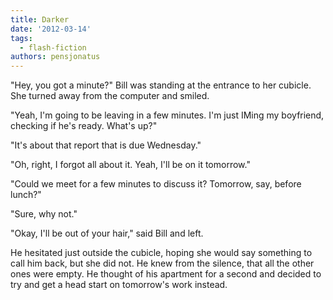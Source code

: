 ```yaml
---
title: Darker
date: '2012-03-14'
tags:
  - flash-fiction
authors: pensjonatus
---
```


"Hey, you got a minute?" Bill was standing at the entrance to her cubicle. She
turned away from the computer and smiled.

<!-- truncate -->

"Yeah, I'm going to be leaving in a few minutes. I'm just IMing my boyfriend,
checking if he's ready. What's up?"

"It's about that report that is due Wednesday."

"Oh, right, I forgot all about it. Yeah, I'll be on it tomorrow."

"Could we meet for a few minutes to discuss it? Tomorrow, say, before lunch?"

"Sure, why not."

"Okay, I'll be out of your hair," said Bill and left.

He hesitated just outside the cubicle, hoping she would say something to call
him back, but she did not. He knew from the silence, that all the other ones
were empty. He thought of his apartment for a second and decided to try and get
a head start on tomorrow's work instead.
